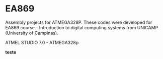 # EA869
Assembly projects for ATMEGA328P. These codes were developed for EA869 course - Introduction to digital computing systems from UNICAMP (University of Campinas).

ATMEL STUDIO 7.0 - ATMEGA328p

<b> teste </b>
